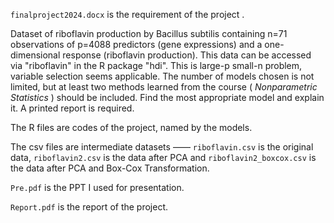 `finalproject2024.docx` is the requirement of the project .

Dataset of riboflavin production by Bacillus subtilis containing n=71 observations of p=4088 predictors (gene expressions) and a one-dimensional response (riboflavin production). This data can be accessed via "riboflavin" in the R package "hdi". This is large-p small-n problem, variable selection seems applicable. The number of models chosen is not limited, but at least two methods learned from the course ( $Nonparametric$ $Statistics$ ) should be included. Find the most appropriate model and explain it. A printed report is required.

The R files are codes of the project, named by the models.

The csv files are intermediate datasets —— `riboflavin.csv` is the original data, `riboflavin2.csv` is the data after PCA and `riboflavin2_boxcox.csv` is the data after PCA and Box-Cox Transformation.

`Pre.pdf` is the PPT I used for presentation.

`Report.pdf` is the report of the project.
